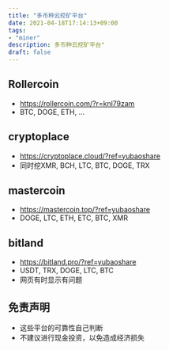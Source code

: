 ```yaml
---
title: "多币种云挖矿平台"
date: 2021-04-18T17:14:13+09:00
tags: 
- "miner"
description: 多币种云挖矿平台"
draft: false
---
```



## Rollercoin
- https://rollercoin.com/?r=knl79zam
- BTC, DOGE, ETH, ...

<!--more-->

## cryptoplace
- https://cryptoplace.cloud/?ref=yubaoshare
- 同时挖XMR, BCH, LTC, BTC, DOGE, TRX


## mastercoin
- https://mastercoin.top/?ref=yubaoshare
- DOGE, LTC, ETH, ETC, BTC, XMR

## bitland
- https://bitland.pro/?ref=yubaoshare
- USDT, TRX, DOGE, LTC, BTC
- 网页有时显示有问题

## 免责声明
- 这些平台的可靠性自己判断
- 不建议进行现金投资，以免造成经济损失
